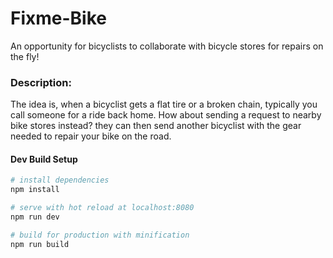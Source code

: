 # Fixme-Bike
An opportunity for bicyclists to collaborate with bicycle stores for repairs on the fly!

### Description:
The idea is, when a bicyclist gets a flat tire or a broken chain, typically you call
someone for a ride back home. How about sending a request to nearby bike stores instead?
they can then send another bicyclist with the gear needed to repair your bike on the road.




#### Dev Build Setup

``` bash
# install dependencies
npm install

# serve with hot reload at localhost:8080
npm run dev

# build for production with minification
npm run build
```
